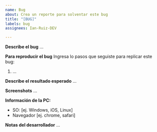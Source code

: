 ```yaml
---
name: Bug
about: Crea un reporte para solventar este bug
title: "[BUG]"
labels: bug
assignees: Ian-Ruiz-DEV

---
```


**Describe el bug**
...

**Para reproducir el bug**
Ingresa lo pasos que seguiste para replicar este bug:
1. ...

**Describe el resultado esperado**
...

**Screenshots**
...

**Información de la PC:**
 - SO: [ej. Windows, iOS, Linux]
 - Navegador [ej. chrome, safari]

**Notas del desarrollador**
...
